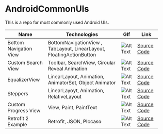 # AndroidCommonUIs
This is a repo for most commonly used Android UIs.


| Name       | Technologies | GIf | Link | 
| ------------- | --------------- | ------------- |------------|
| Bottom Navigation View  | BottomNavigationView , TabLayout, LinearLayout,  FloatingActionButton| ![Alt Text](https://firebasestorage.googleapis.com/v0/b/cybrillatest-ad60b.appspot.com/o/ezgif.com-video-to-gif%20(1).gif?alt=media&token=cd840c4d-73c6-4dcf-b1e2-f81c74d5b839) |[Source Code](https://github.com/Shijocs007/BottomNavigation/) |
| Custom Search View  | Toolbar, SearchView, Circular Reveal Animation | ![Alt Text](https://firebasestorage.googleapis.com/v0/b/cybrillatest-ad60b.appspot.com/o/customsearchgif.gif?alt=media&token=de306ac5-8cb1-48a7-b83e-f5afac81e4b3) |[Source Code](https://github.com/Shijocs007/CustomSearchView/tree/master) |
| EqualizerView | LinearLayout, Animation, AnimatorSet, Object Animator | ![Alt Text](https://firebasestorage.googleapis.com/v0/b/cybrillatest-ad60b.appspot.com/o/equalizeview.gif?alt=media&token=3d20081b-6e4e-46d1-acc7-b48b3ba4257d) |[Source Code](https://github.com/Shijocs007/EqualizerView) |
| Steppers | LinearLayoyt, Animation, RelativeLayout | ![Alt Text](https://firebasestorage.googleapis.com/v0/b/cybrillatest-ad60b.appspot.com/o/steppers2.gif?alt=media&token=ddb7d858-0f4b-4c55-9eae-5adb6c768ae9) |[Source Code](https://github.com/Shijocs007/Steppers) |
| Custom Progress View | View, Paint, PaintText| ![Alt Text](https://firebasestorage.googleapis.com/v0/b/cybrillatest-ad60b.appspot.com/o/cpvgif.gif?alt=media&token=03484771-4b41-4de9-a7cb-3124e8552d1e) |[Source Code](https://github.com/Shijocs007/CircularProgress) |
| Retrofit 2 Example | Retrofit, JSON, PIccaso| ![Alt Text](https://firebasestorage.googleapis.com/v0/b/cybrillatest-ad60b.appspot.com/o/ezgif.com-video-to-gif%20(2).gif?alt=media&token=8c48546d-f158-4adb-addf-30eb1cadf0fd) |[Source Code](https://github.com/Shijocs007/Retrofit2) |
